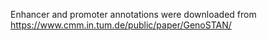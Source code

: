 Enhancer and promoter annotations were downloaded from https://www.cmm.in.tum.de/public/paper/GenoSTAN/

